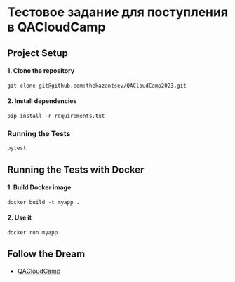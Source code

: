 # Тестовое задание для поступления в QACloudCamp

## Project Setup
#### 1. Clone the repository 
```
git clone git@github.com:thekazantsev/QACloudCamp2023.git
```
#### 2. Install dependencies
```
pip install -r requirements.txt
```
### Running the Tests
```
pytest
```

## Running the Tests with Docker
#### 1. Build Docker image
```
docker build -t myapp . 
```
#### 2. Use it
```
docker run myapp     
```



## Follow the Dream

* [QACloudCamp](https://cloud.ru/ru/career/qacloudcamp)
